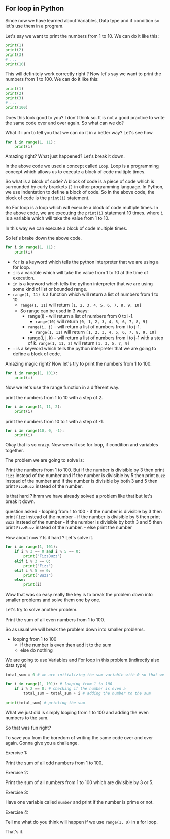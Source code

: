 ## For loop in Python

Since now we have learned about Variables, Data type and if condition so let's use them in a program.

Let's say we want to print the numbers from 1 to 10. We can do it like this:

```python
print(1)
print(2)
print(3)
# ...
print(10)
```

This will definitely work correctly right ? Now let's say we want to print the numbers from 1 to 100. We can do it like this:

```python
print(1)
print(2)
print(3)
# ...
print(100)
```

Does this look good to you? I don't think so. It is not a good practice to write the same code over and over again. So what can we do? 

What if i am to tell you that we can do it in a better way? Let's see how.

```python
for i in range(1, 11):
    print(i)
```

Amazing right? What just happened? Let's break it down.

In the above code we used a concept called `Loop`. Loop is a programming concept which allows us to execute a block of code multiple times. 

So what is a block of code? A block of code is a piece of code which is surrounded by curly brackets `{}` in other programming language. In Python, we use indentation to define a block of code. So in the above code, the block of code is the `print(i)` statement.

So For loop is a loop which will execute a block of code multiple times. In the above code, we are executing the `print(i)` statement 10 times. where `i` is a variable which will take the value from 1 to 10.

In this way we can execute a block of code multiple times. 

So let's brake down the above code.

```python
for i in range(1, 11):
    print(i)
```

- `for` is a keyword which tells the python interpreter that we are using a for loop.
- `i` is a variable which will take the value from 1 to 10 at the time of execution.
- `in` is a keyword which tells the python interpreter that we are using some kind of list or bounded range.
- `range(1, 11)` is a function which will return a list of numbers from 1 to 10.
    - `range(1, 11)` will return `[1, 2, 3, 4, 5, 6, 7, 8, 9, 10]`
    - So range can be used in 3 ways:
        - range(i) - will return a list of numbers from 0 to i-1.
            - `range(10)` will return `[0, 1, 2, 3, 4, 5, 6, 7, 8, 9]`
        - `range(i, j)` - will return a list of numbers from i to j-1.
            - `range(1, 11)` will return `[1, 2, 3, 4, 5, 6, 7, 8, 9, 10]`
        - range(i, j, k) - will return a list of numbers from i to j-1 with a step of k.
            `range(1, 11, 2)` will return `[1, 3, 5, 7, 9]`
- `:` is a keyword which tells the python interpreter that we are going to define a block of code.

Amazing magic right? Now let's try to print the numbers from 1 to 100.

```python
for i in range(1, 101):
    print(i)
```

Now we let's use the range function in a different way.

print the numbers from 1 to 10 with a step of 2.

```python
for i in range(1, 11, 2):
    print(i)
```

print the numbers from 10 to 1 with a step of -1.

```python
for i in range(10, 0, -1):
    print(i)
```

Okay that is so crazy. Now we will use for loop, if condition and variables together.

The problem we are going to solve is:

Print the numbers from 1 to 100. But if the number is divisible by 3 then print `Fizz` instead of the number and if the number is divisible by 5 then print `Buzz` instead of the number and if the number is divisible by both 3 and 5 then print `FizzBuzz` instead of the number.

Is that hard ? hmm we have already solved a problem like that but let's break it down.

question asked 
    - looping from 1 to 100
        - if the number is divisible by 3 then print `Fizz` instead of the number
        - if the number is divisible by 5 then print `Buzz` instead of the number
        - if the number is divisible by both 3 and 5 then print `FizzBuzz` instead of the number.
        - else print the number

How about now ? Is it hard ? Let's solve it.

```python
for i in range(1, 101):
    if i % 3 == 0 and i % 5 == 0:
        print("FizzBuzz")
    elif i % 3 == 0:
        print("Fizz")
    elif i % 5 == 0:
        print("Buzz")
    else:
        print(i)
```

Wow that was so easy really the key is to break the problem down into smaller problems and solve them one by one.

Let's try to solve another problem.

Print the sum of all even numbers from 1 to 100.

So as usual we will break the problem down into smaller problems.

- looping from 1 to 100
    - if the number is even then add it to the sum
    - else do nothing

We are going to use Variables and For loop in this problem.(indirectly also data type)

```python
total_sum = 0 # we are initializing the sum variable with 0 so that we can add the numbers to it.

for i in range(1, 101): # looping from 1 to 100
    if i % 2 == 0: # checking if the number is even a
        total_sum = total_sum + i # adding the number to the sum

print(total_sum) # printing the sum
```

What we just did is simply looping from 1 to 100 and adding the even numbers to the sum. 

So that was fun right? 

To save you from the boredom of writing the same code over and over again. Gonna give you a challenge.

Exercise 1:

Print the sum of all odd numbers from 1 to 100.

Exercise 2:

Print the sum of all numbers from 1 to 100 which are divisible by 3 or 5.

Exercise 3:

Have one variable called `number` and print if the number is prime or not.

Exercise 4:

Tell me what do you think will happen if we use `range(1, 0)` in a for loop.

That's it.